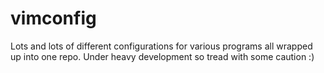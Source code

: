 # vimconfig

Lots and lots of different configurations for various programs all wrapped up into one repo. Under heavy development so tread with some caution :)
